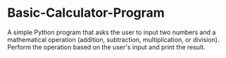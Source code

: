 # Basic-Calculator-Program
A simple Python program that asks the user to input two numbers and a mathematical operation (addition, subtraction, multiplication, or division). Perform the operation based on the user's input and print the result.
